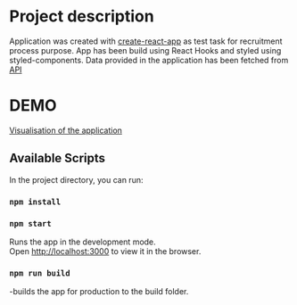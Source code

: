 # Project description

Application was created with [create-react-app](https://github.com/facebook/create-react-app) as test task for recruitment process purpose.
App has been build using React Hooks and styled using styled-components. Data provided in the application has been fetched from [API](https://swapi.dev/)

# DEMO

[Visualisation of the application](https://youthful-johnson-e743f3.netlify.app/)

## Available Scripts

In the project directory, you can run:

### `npm install`

### `npm start`

Runs the app in the development mode.\
Open [http://localhost:3000](http://localhost:3000) to view it in the browser.

### `npm run build`

-builds the app for production to the build folder.
